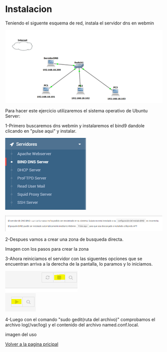 # Instalacion
Teniendo el siguente esquema de red, instala el servidor dns en webmin

![primero.PNG](imagenes/gns3.PNG)

Para hacer este ejercicio utilizaremos el sistema operativo de Ubuntu Server:


1-Primero buscaremos dns webmin y instalaremos el bind9 dandole clicando en "pulse aqui" y instalar.

![dnswebmin.PNG](imagenes/dnswebmin.PNG)

![primero.PNG](imagenes/primero.PNG)

2-Despues vamos a crear una zona de busqueda directa.

Imagen con los pasos para crear la zona

3-Ahora reiniciamos el servidor con las siguentes opciones que se encuentran arriva a la derecha de la pantalla, lo paramos y lo iniciamos.

![reiniciar1.PNG](imagenes/reiniciar1.PNG)    
![reiniciar2.PNG](imagenes/reiniciar2.PNG)


4-Luego con el comando "sudo gedit(ruta del archivo)" comprobamos el archivo log(/var/log) y el contenido del archivo named.conf.local.

imagen del uso 

[Volver a la pagina pricipal](README.md)
